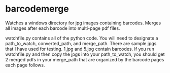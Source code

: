 # barcodemerge
Watches a windows directory for jpg images containing barcodes.  Merges all images after each barcode into multi-page pdf files.

watchfile.py contains all of the python code.  You will need to designate a path_to_watch, converted_path, and merge_path.  There are sample jpgs that I have used for testing.  1.jpg and 5.jpg contain barcodes.  If you run watchfile.py and then copy the jpgs into your path_to_watch, you should get 2 merged pdfs in your merge_path that are organized by the barcode pages each page follows.
